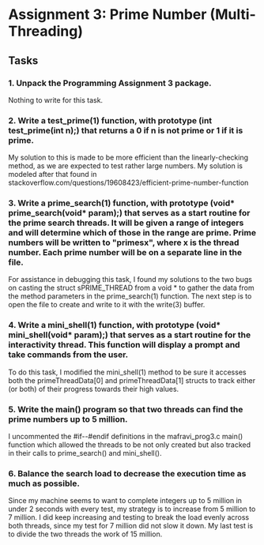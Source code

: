 # Assignment 3: Prime Number (Multi-Threading)

## Tasks
### 1. Unpack the Programming Assignment 3 package.
Nothing to write for this task.
### 2. Write a test_prime(1) function, with prototype (int test_prime(int n);) that returns a 0 if n is not prime or 1 if it is prime.
My solution to this is made to be more efficient than the linearly-checking method, as we are expected to test rather large numbers. My solution is modeled after that found in stackoverflow.com/questions/19608423/efficient-prime-number-function
### 3. Write a prime_search(1) function, with prototype (void* prime_search(void* param);) that serves as a start routine for the prime search threads. It will be given a range of integers and will determine which of those in the range are prime. Prime numbers will be written to "primesx", where x is the thread number. Each prime number will be on a separate line in the file.
For assistance in debugging this task, I found my solutions to the two bugs on casting the struct sPRIME_THREAD from a void * to gather the data from the method parameters in the prime_search(1) function. The next step is to open the file to create and write to it with the write(3) buffer.
### 4. Write a mini_shell(1) function, with prototype (void* mini_shell(void* param);) that serves as a start routine for the interactivity thread. This function will display a prompt and take commands from the user.
To do this task, I modified the mini_shell(1) method to be sure it accesses both the primeThreadData[0] and primeThreadData[1] structs to track either (or both) of their progress towards their high values.
### 5. Write the main() program so that two threads can find the prime numbers up to 5 million.
I uncommented the #if--#endif definitions in the mafravi_prog3.c main() function which allowed the threads to be not only created but also tracked in their calls to prime_search() and mini_shell().
### 6. Balance the search load to decrease the execution time as much as possible.
Since my machine seems to want to complete integers up to 5 million in under 2 seconds with every test, my strategy is to increase from 5 million to 7 million. I did keep increasing and testing to break the load evenly across both threads, since my test for 7 million did not slow it down. My last test is to divide the two threads the work of 15 million.